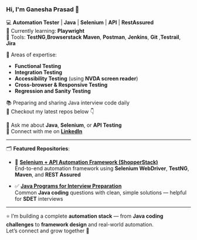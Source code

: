 ### Hi, I'm Ganesha Prasad 👋

💻 **Automation Tester** | **Java** | **Selenium** | **API** | **RestAssured**  
📘 Currently learning: **Playwright**  
🔧 Tools: **TestNG**,**Browserstack** **Maven**, **Postman**, **Jenkins**, **Git** ,**Testrail**, **Jira** 

🧪 Areas of expertise:  
- **Functional Testing**  
- **Integration Testing**  
- **Accessibility Testing** (using **NVDA screen reader**)  
- **Cross-browser & Responsive Testing**  
- **Regression and Sanity Testing**  

📚 Preparing and sharing Java interview code daily  
📂 Checkout my latest repos below 👇

💬 Ask me about **Java**, **Selenium**, or **API Testing**  
🔗 Connect with me on [**LinkedIn**](https://www.linkedin.com/in/ganesha-prasad/)

---

🗂️ **Featured Repositories**:

- 🚀 [**Selenium + API Automation Framework (ShopperStack)**](https://github.com/Ganeshaprasad/selenium-api-shopperstack)  
  End-to-end automation framework using **Selenium WebDriver**, **TestNG**, **Maven**, and **REST Assured**

- ✅ [**Java Programs for Interview Preparation**](https://github.com/Ganeshaprasad/java_programmes)  
  Common **Java coding** questions with clean, simple solutions — helpful for **SDET** interviews

---

⭐ I’m building a complete **automation stack** — from **Java coding challenges** to **framework design** and real-world automation.  
Let’s connect and grow together 🚀
